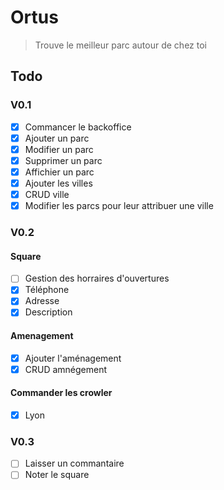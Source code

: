 # Ortus

> Trouve le meilleur parc autour de chez toi

## Todo

### V0.1

* [x] Commancer le backoffice
* [x] Ajouter un parc
* [x] Modifier un parc
* [x] Supprimer un parc
* [x] Affichier un parc
* [x] Ajouter les villes
* [x] CRUD ville
* [x] Modifier les parcs pour leur attribuer une ville

### V0.2

#### Square

* [ ] Gestion des horraires d'ouvertures
* [x] Téléphone
* [x] Adresse
* [x] Description

#### Amenagement

* [x] Ajouter l'aménagement
* [x] CRUD amnégement

#### Commander les crowler

* [x] Lyon

### V0.3

* [ ] Laisser un commantaire
* [ ] Noter le square
